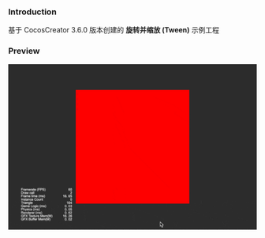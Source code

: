 ### Introduction

基于 CocosCreator 3.6.0 版本创建的 **旋转并缩放 (Tween)** 示例工程

### Preview
![image](../../../gif/202203/2022030504.gif)
